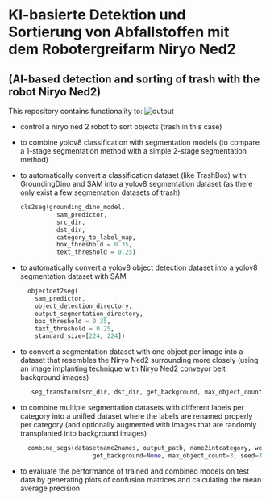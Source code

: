 # KI-basierte Detektion und Sortierung von Abfallstoffen mit dem Robotergreifarm Niryo Ned2
##  (AI-based detection and sorting of trash with the robot Niryo Ned2)

This repository contains functionality to:
  ![output](https://github.com/2bits2/recyclable/assets/76791368/2e2ffca6-ed9f-4def-bc4b-eac034019bd7)
  
- control a niryo ned 2 robot to sort objects (trash in this case)
  
- to combine yolov8 classification with segmentation models
  (to compare a 1-stage segmentation method with a simple 2-stage segmentation method)
  
- to automatically convert a classification dataset (like TrashBox) with GroundingDino and SAM into a yolov8 segmentation dataset
  (as there only exist a few segmentation datasets of trash)
  ```python
  cls2seg(grounding_dino_model,
            sam_predictor,
            src_dir,
            dst_dir,
            category_to_label_map,
            box_threshold = 0.35,
            text_threshold = 0.25)
  ```
  
- to automatically convert a yolov8 object detection dataset into a yolov8 segmentation dataset with SAM 
  ```python
    objectdet2seg(
      sam_predictor,
      object_detection_directory,
      output_segmentation_directory,
      box_threshold = 0.35,
      text_threshold = 0.25,
      standard_size=[224, 224])
  ```
  
- to convert a segmentation dataset with one object per image into a dataset
  that resembles the Niryo Ned2 surrounding more closely
  (using an image implanting technique with Niryo Ned2 conveyor belt background images)
  ```python
     seg_transform(src_dir, dst_dir, get_background, max_object_count, image_prefix="", seed=3)
  ```
  
- to combine multiple segmentation datasets with different labels per category into a unified dataset
  where the labels are renamed properly per category
  (and optionally augmented with images that are randomly transplanted into background images) 
  ```python
    combine_segs(datasetname2names, output_path, name2intcategory, weights,
                      get_background=None, max_object_count=3, seed=3)
    ```

- to evaluate the performance of trained and combined models on test data by generating
  plots of confusion matrices and calculating the mean average precision
